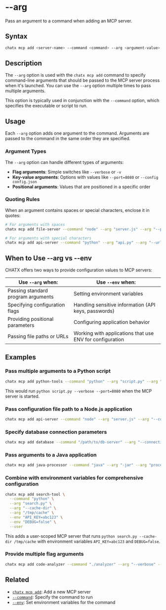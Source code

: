 # --arg

Pass an argument to a command when adding an MCP server.

## Syntax

```bash
chatx mcp add <server-name> --command <command> --arg <argument-value> [--arg <another-argument>]
```

## Description

The `--arg` option is used with the `chatx mcp add` command to specify command-line arguments that should be passed to the MCP server process when it's launched. You can use the `--arg` option multiple times to pass multiple arguments.

This option is typically used in conjunction with the `--command` option, which specifies the executable or script to run.

## Usage

Each `--arg` option adds one argument to the command. Arguments are passed to the command in the same order they are specified.

### Argument Types

The `--arg` option can handle different types of arguments:

- **Flag arguments**: Simple switches like `--verbose` or `-v`
- **Key-value arguments**: Options with values like `--port=8080` or `--config config.json`
- **Positional arguments**: Values that are positioned in a specific order

### Quoting Rules

When an argument contains spaces or special characters, enclose it in quotes:

```bash
# For arguments with spaces
chatx mcp add file-server --command "node" --arg "server.js" --arg "--path" --arg "C:\My Documents\Files"

# For arguments with special characters
chatx mcp add api-server --command "python" --arg "api.py" --arg "--url=https://api.example.com?key=abc&format=json"
```

## When to Use --arg vs --env

CHATX offers two ways to provide configuration values to MCP servers:

| Use `--arg` when: | Use `--env` when: |
|-------------------|-------------------|
| Passing standard program arguments | Setting environment variables |
| Specifying configuration flags | Handling sensitive information (API keys, passwords) |
| Providing positional parameters | Configuring application behavior |
| Passing file paths or URLs | Working with applications that use ENV for configuration |

## Examples

### Pass multiple arguments to a Python script

```bash
chatx mcp add python-tools --command "python" --arg "script.py" --arg "--verbose" --arg "--port=8080"
```

This would run `python script.py --verbose --port=8080` when the MCP server is started.

### Pass configuration file path to a Node.js application

```bash
chatx mcp add api-server --command "node" --arg "server.js" --arg "--config" --arg "./config/production.json"
```

### Specify database connection parameters

```bash
chatx mcp add database --command "/path/to/db-server" --arg "--connection-string" --arg "postgresql://user:password@localhost:5432/mydatabase"
```

### Pass arguments to a Java application

```bash
chatx mcp add java-processor --command "java" --arg "-jar" --arg "processor.jar" --arg "-Xmx2g" --arg "--input" --arg "data.csv"
```

### Combine with environment variables for comprehensive configuration

```bash
chatx mcp add search-tool \
  --command "python" \
  --arg "search.py" \
  --arg "--cache-dir" \
  --arg "/tmp/cache" \
  --env "API_KEY=abc123" \
  --env "DEBUG=false" \
  --user
```

This adds a user-scoped MCP server that runs `python search.py --cache-dir /tmp/cache` with environment variables `API_KEY=abc123` and `DEBUG=false`.

### Provide multiple flag arguments

```bash
chatx mcp add code-analyzer --command "./analyzer" --arg "--verbose" --arg "--no-cache" --arg "--color" --arg "--format=json"
```

## Related

- [`chatx mcp add`](../mcp/add.md): Add a new MCP server
- [`--command`](./command.md): Specify the command to run
- [`--env`](./env.md): Set environment variables for the command